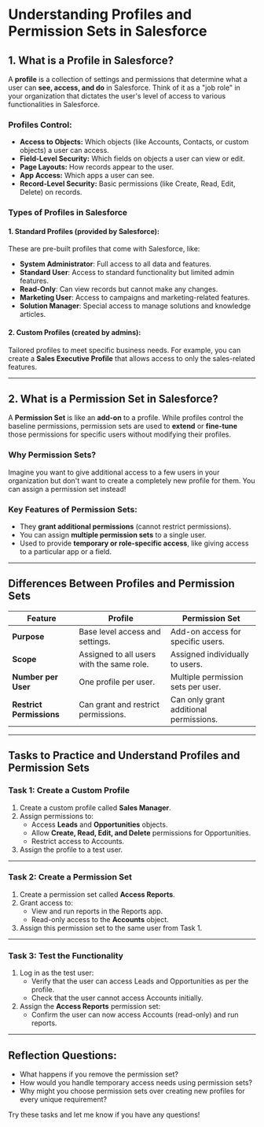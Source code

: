# Understanding Profiles and Permission Sets in Salesforce

## 1. What is a Profile in Salesforce?

A **profile** is a collection of settings and permissions that determine what a user can **see, access, and do** in Salesforce. Think of it as a "job role" in your organization that dictates the user's level of access to various functionalities in Salesforce.

### Profiles Control:
- **Access to Objects:** Which objects (like Accounts, Contacts, or custom objects) a user can access.
- **Field-Level Security:** Which fields on objects a user can view or edit.
- **Page Layouts:** How records appear to the user.
- **App Access:** Which apps a user can see.
- **Record-Level Security:** Basic permissions (like Create, Read, Edit, Delete) on records.

### Types of Profiles in Salesforce
#### 1. **Standard Profiles** (provided by Salesforce):  
These are pre-built profiles that come with Salesforce, like:
- **System Administrator**: Full access to all data and features.
- **Standard User**: Access to standard functionality but limited admin features.
- **Read-Only**: Can view records but cannot make any changes.
- **Marketing User**: Access to campaigns and marketing-related features.
- **Solution Manager**: Special access to manage solutions and knowledge articles.

#### 2. **Custom Profiles** (created by admins):  
Tailored profiles to meet specific business needs. For example, you can create a **Sales Executive Profile** that allows access to only the sales-related features.

---

## 2. What is a Permission Set in Salesforce?

A **Permission Set** is like an **add-on** to a profile. While profiles control the baseline permissions, permission sets are used to **extend** or **fine-tune** those permissions for specific users without modifying their profiles.

### Why Permission Sets?  
Imagine you want to give additional access to a few users in your organization but don't want to create a completely new profile for them. You can assign a permission set instead!

### Key Features of Permission Sets:
- They **grant additional permissions** (cannot restrict permissions).
- You can assign **multiple permission sets** to a single user.
- Used to provide **temporary or role-specific access**, like giving access to a particular app or a field.

---

## Differences Between Profiles and Permission Sets

| Feature                  | Profile                              | Permission Set                      |
|--------------------------|--------------------------------------|-------------------------------------|
| **Purpose**              | Base level access and settings.     | Add-on access for specific users.  |
| **Scope**                | Assigned to all users with the same role. | Assigned individually to users.    |
| **Number per User**      | One profile per user.               | Multiple permission sets per user. |
| **Restrict Permissions** | Can grant and restrict permissions. | Can only grant additional permissions. |

---

## Tasks to Practice and Understand Profiles and Permission Sets

### Task 1: **Create a Custom Profile**
1. Create a custom profile called **Sales Manager**.
2. Assign permissions to:
   - Access **Leads** and **Opportunities** objects.
   - Allow **Create, Read, Edit, and Delete** permissions for Opportunities.
   - Restrict access to Accounts.
3. Assign the profile to a test user.

---

### Task 2: **Create a Permission Set**
1. Create a permission set called **Access Reports**.
2. Grant access to:
   - View and run reports in the Reports app.
   - Read-only access to the **Accounts** object.
3. Assign this permission set to the same user from Task 1.

---

### Task 3: **Test the Functionality**
1. Log in as the test user:
   - Verify that the user can access Leads and Opportunities as per the profile.
   - Check that the user cannot access Accounts initially.
2. Assign the **Access Reports** permission set:
   - Confirm the user can now access Accounts (read-only) and run reports.

---

## Reflection Questions:
- What happens if you remove the permission set? 
- How would you handle temporary access needs using permission sets? 
- Why might you choose permission sets over creating new profiles for every unique requirement? 

Try these tasks and let me know if you have any questions!
